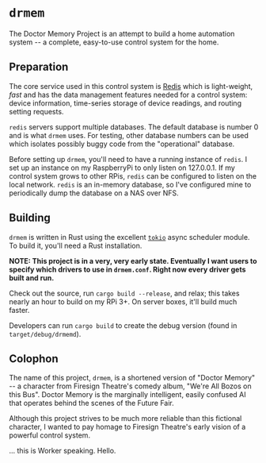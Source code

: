 # `drmem`

The Doctor Memory Project is an attempt to build a home automation
system -- a complete, easy-to-use control system for the home.

## Preparation

The core service used in this control system is
[Redis](https://redis.io/) which is light-weight, *fast* and has the
data management features needed for a control system: device
information, time-series storage of device readings, and routing
setting requests.

`redis` servers support multiple databases. The default database is
number 0 and is what `drmem` uses. For testing, other database numbers
can be used which isolates possibly buggy code from the "operational"
database.

Before setting up `drmem`, you'll need to have a running instance of
`redis`. I set up an instance on my RaspberryPi to only listen on
127.0.0.1. If my control system grows to other RPis, `redis` can be
configured to listen on the local network. `redis` is an in-memory
database, so I've configured mine to periodically dump the database on
a NAS over NFS.

## Building

`drmem` is written in Rust using the excellent
[`tokio`](https://tokio.rs/) async scheduler module. To build it,
you'll need a Rust installation.

**NOTE: This project is in a very, very early state. Eventually I want
users to specify which drivers to use in `drmem.conf`. Right now every
driver gets built and run.**

Check out the source, run `cargo build --release`, and relax; this
takes nearly an hour to build on my RPi 3+. On server boxes, it'll
build much faster.

Developers can run `cargo build` to create the debug version (found in
`target/debug/drmemd`). 

## Colophon

The name of this project, `drmem`, is a shortened version of "Doctor
Memory" -- a character from Firesign Theatre's comedy album, "We're
All Bozos on this Bus". Doctor Memory is the marginally intelligent,
easily confused AI that operates behind the scenes of the Future Fair.

Although this project strives to be much more reliable than this
fictional character, I wanted to pay homage to Firesign Theatre's
early vision of a powerful control system.

... this is Worker speaking. Hello.
